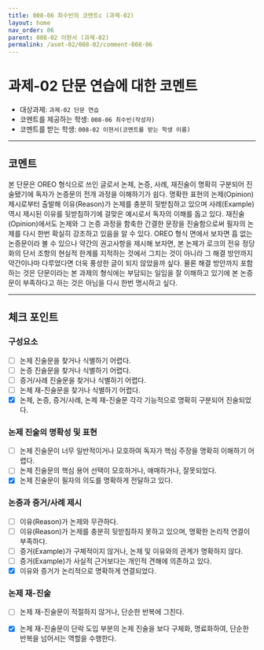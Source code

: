 ```yaml
---
title: 008-06 최수빈의 코멘트c (과제-02) 
layout: home
nav_order: 06
parent: 008-02 이현서 (과제-02)
permalink: /asmt-02/008-02/comment-008-06
---
```


# 과제-02 단문 연습에 대한 코멘트

- 대상과제: `과제-02 단문 연습`
- 코멘트를 제공하는 학생: `008-06 최수빈(작성자)` 
- 코멘트를 받는 학생: `008-02 이현서(코멘트를 받는 학생 이름)` 

---

## 코멘트

본 단문은 OREO 형식으로 쓰인 글로서 논제, 논증, 사례, 재진술이 명확히 구분되어 진술됐기에 독자가 논증문의 전개 과정을 이해하기가 쉽다. 명확한 표현의 논제(Opinion) 제시로부터 출발해 이유(Reason)가 논제를 충분히 뒷받침하고 있으며 사례(Example) 역시 제시된 이유를 뒷받침하기에 걸맞은 예시로서 독자의 이해를 돕고 있다. 재진술(Opinion)에서도 논제와 그 논증 과정을 함축한 간결한 문장을 진술함으로써 필자의 논제를 다시 한번 확실히 강조하고 있음을 알 수 있다. OREO 형식 면에서 보자면 흠 없는 논증문이라 볼 수 있으나 약간의 권고사항을 제시해 보자면, 본 논제가 로크의 전유 정당화의 단서 조항의 현실적 한계를 지적하는 것에서 그치는 것이 아니라 그 해결 방안까지 약간이나마 다루었다면 더욱 풍성한 글이 되지 않았을까 싶다. 물론 해결 방안까지 포함하는 것은 단문이라는 본 과제의 형식에는 부담되는 일임을 잘 이해하고 있기에 본 논증문이 부족하다고 하는 것은 아님을 다시 한번 명시하고 싶다. 

---

## 체크 포인트

### **구성요소**
- [ ] 논제 진술문을 찾거나 식별하기 어렵다.
- [ ] 논증 진술문을 찾거나 식별하기 어렵다.
- [ ] 증거/사례 진술문을 찾거나 식별하기 어렵다.
- [ ] 논제 재-진술문을 찾거나 식별하기 어렵다.
- [x] 논제, 논증, 증거/사례, 논제 재-진술문 각각 기능적으로 명확히 구분되어 진술되었다.

### **논제 진술의 명확성 및 표현**  
- [ ] 논제 진술문이 너무 일반적이거나 모호하여 독자가 핵심 주장을 명확히 이해하기 어렵다.  
- [ ] 논제 진술문의 핵심 용어 선택이 모호하거나, 애매하거나, 잘못되었다.  
- [x] 논제 진술문이 필자의 의도를 명확하게 전달하고 있다.  

### **논증과 증거/사례 제시**  
- [ ] 이유(Reason)가 논제와 무관하다.
- [ ] 이유(Reason)가 논제를 충분히 뒷받침하지 못하고 있으며, 명확한 논리적 연결이 부족하다.  
- [ ] 증거(Example)가 구체적이지 않거나, 논제 및 이유와의 관계가 명확하지 않다. 
- [ ] 증거(Example)가 사실적 근거보다는 개인적 견해에 의존하고 있다.  
- [x] 이유와 증거가 논리적으로 명확하게 연결되었다.  

### **논제 재-진술**  
- [ ] 논제 재-진술문이 적절하지 않거나, 단순한 반복에 그친다.   
- [x] 논제 재-진술문이 단락 도입 부분의 논제 진술을 보다 구체화, 명료화하여, 단순한 반복을 넘어서는 역할을 수행한다.  

